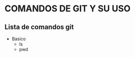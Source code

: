 COMANDOS DE GIT Y SU USO
========================
Lista de comandos git
----------------------

* Basico
    * ls 
    * pwd
